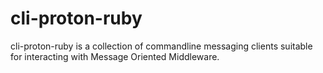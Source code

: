 # cli-proton-ruby
cli-proton-ruby is a collection of commandline messaging clients suitable for interacting with Message Oriented Middleware.
